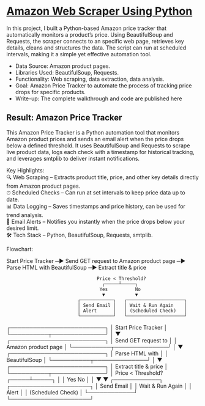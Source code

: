 # [Amazon Web Scraper Using Python](https://aljocastro.github.io/AmazonWebScrapper/)

In this project, I built a Python-based Amazon price tracker that automatically monitors a product’s price. Using BeautifulSoup and Requests, the scraper connects to an specific web page, retrieves key details, cleans and structures the data. The script can run at scheduled intervals, making it a simple yet effective automation tool.

  * Data Source: Amazon product pages.
  * Libraries Used: BeautifulSoup, Requests.
  * Functionality: Web scraping, data extraction, data analysis.
  * Goal: Amazon Price Tracker to automate the process of tracking price drops for specific products.
  * Write-up: The complete walkthrough and code are published here


## Result: Amazon Price Tracker
This Amazon Price Tracker is a Python automation tool that monitors Amazon product prices and sends an email alert when the price drops below a defined threshold.
It uses BeautifulSoup and Requests to scrape live product data, logs each check with a timestamp for historical tracking, and leverages smtplib to deliver instant notifications.

Key Highlights:  
🔍 Web Scraping – Extracts product title, price, and other key details directly from Amazon product pages.  
⏱ Scheduled Checks – Can run at set intervals to keep price data up to date.  
📊 Data Logging – Saves timestamps and price history, can be used for trend analysis.  
📧 Email Alerts – Notifies you instantly when the price drops below your desired limit.  
🛠 Tech Stack – Python, BeautifulSoup, Requests, smtplib.

Flowchart:
    

  Start Price Tracker      ─▶ Send GET request to Amazon product page  ─▶  Parse HTML with BeautifulSoup  ─▶   Extract title & price 

                                                                                   
                                                                                   
                                     Price < Threshold?
                                       ┌─────┴─────┐
                                      Yes          No
                                       ▼           ▼
                              ┌────────────┐   ┌─────────────────────┐
                              │ Send Email │   │ Wait & Run Again    │
                              │ Alert      │   │ (Scheduled Check)   │
                              └────────────┘   └─────────────────────┘

 ┌─────────────────────────┐
 │  Start Price Tracker    │
 └──────────┬──────────────┘
            │
            ▼
 ┌─────────────────────────┐
 │  Send GET request to    │
 │  Amazon product page    │
 └──────────┬──────────────┘
            │
            ▼
 ┌─────────────────────────┐
 │  Parse HTML with        │
 │  BeautifulSoup          │
 └──────────┬──────────────┘
            │
            ▼
 ┌─────────────────────────┐
 │  Extract title & price  │
 └──────────┬──────────────┘
            │
    Price < Threshold?
      ┌─────┴─────┐
      │           │
     Yes         No
      │           │
      ▼           ▼
┌────────────┐   ┌─────────────────────┐
│ Send Email │   │ Wait & Run Again    │
│ Alert      │   │ (Scheduled Check)   │
└────────────┘   └─────────────────────┘

